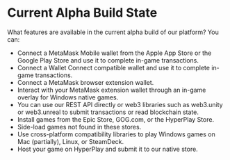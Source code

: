 # Current Alpha Build State

What features are available in the current alpha build of our platform? You can:

* Connect a MetaMask Mobile wallet from the Apple App Store or the Google Play Store and use it to complete in-game transactions.
* Connect a Wallet Connect compatible wallet and use it to complete in-game transactions.
* Connect a MetaMask browser extension wallet.
* Interact with your MetaMask extension wallet through an in-game overlay for Windows native games.
* You can use our REST API directly or web3 libraries such as web3.unity or web3.unreal to submit transactions or read blockchain state.
* Install games from the Epic Store, GOG.com, or the HyperPlay Store.
* Side-load games not found in these stores.
* Use cross-platform compatibility libraries to play Windows games on Mac (partially), Linux, or SteamDeck.
* Host your game on HyperPlay and submit it to our native store.
